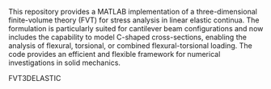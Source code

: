 This repository provides a MATLAB implementation of a three-dimensional finite-volume theory (FVT) for stress analysis in linear elastic continua. The formulation is particularly suited for cantilever beam configurations and now includes the capability to model C-shaped cross-sections, enabling the analysis of flexural, torsional, or combined flexural-torsional loading. The code provides an efficient and flexible framework for numerical investigations in solid mechanics.

FVT3DELASTIC 
